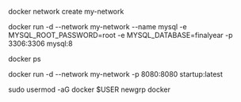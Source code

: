 docker network create my-network


docker run -d --network my-network   --name mysql   -e MYSQL_ROOT_PASSWORD=root    -e MYSQL_DATABASE=finalyear   -p 3306:3306   mysql:8


docker ps


docker run -d --network my-network -p 8080:8080 startup:latest


sudo usermod -aG docker $USER
newgrp docker 
